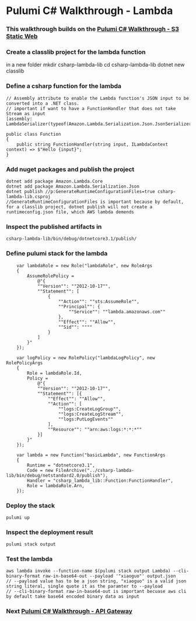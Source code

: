 # Pulumi C# Walkthrough - Lambda

### This walkthrough builds on the [Pulumi C# Walkthrough - S3 Static Web](./readme.md)

### Create a classlib project for the lambda function
in a new folder 
    mkdir csharp-lambda-lib
    cd csharp-lambda-lib
    dotnet new classlib

### Define a csharp function for the lambda
    // Assembly attribute to enable the Lambda function's JSON input to be converted into a .NET class.
    // important if want to have a FunctionHandler that does not take Stream as input
    [assembly: LambdaSerializer(typeof(Amazon.Lambda.Serialization.Json.JsonSerializer))]

    public class Function
    {
        public string FunctionHandler(string input, ILambdaContext context) => $"Hello {input}";
    }

### Add nuget packages and publish the project
    dotnet add package Amazon.Lambda.Core
    dotnet add package Amazon.Lambda.Serialization.Json
    dotnet publish //p:GenerateRuntimeConfigurationFiles=true csharp-lambda-lib.csproj
    //GenerateRuntimeConfigurationFiles is important because by default, for a classlib project, dotnet publish will not create a runtimeconfig.json file, which AWS lambda demends

### Inspect the published artifacts in 
    csharp-lambda-lib/bin/debug/dotnetcore3.1/publish/

### Define pulumi stack for the lambda
        var lambdaRole = new Role("lambdaRole", new RoleArgs
        {
            AssumeRolePolicy =
                @"{
                ""Version"": ""2012-10-17"",
                ""Statement"": [
                    {
                        ""Action"": ""sts:AssumeRole"",
                        ""Principal"": {
                            ""Service"": ""lambda.amazonaws.com""
                        },
                        ""Effect"": ""Allow"",
                        ""Sid"": """"
                    }
                ]
            }"
        });

        var logPolicy = new RolePolicy("lambdaLogPolicy", new RolePolicyArgs
        {
            Role = lambdaRole.Id,
            Policy =
                @"{
                ""Version"": ""2012-10-17"",
                ""Statement"": [{
                    ""Effect"": ""Allow"",
                    ""Action"": [
                        ""logs:CreateLogGroup"",
                        ""logs:CreateLogStream"",
                        ""logs:PutLogEvents""
                    ],
                    ""Resource"": ""arn:aws:logs:*:*:*""
                }]
            }"
        });

        var lambda = new Function("basicLambda", new FunctionArgs
        {
            Runtime = "dotnetcore3.1",
            Code = new FileArchive("../csharp-lambda-lib/bin/debug/netstandard2.0/publish"),
            Handler = "csharp_lambda_lib::Function:FunctionHandler",
            Role = lambdaRole.Arn,
        });

### Deploy the stack
    pulumi up

### Inspect the deployment result
    pulumi stack output

### Test the lambda 
    aws lambda invoke --function-name $(pulumi stack output Lambda) --cli-binary-format raw-in-base64-out --payload '"xiaoguo"' output.json
    // --payload value has to be a json string, "xiaoguo" is a valid json string literal, single quote it as the paramter to --payload
    // --cli-binary-format raw-in-base64-out is important becuase aws cli by default take base64 encoded binary data as input

### Next [Pulumi C# Walkthrough - API Gateway](./readme02-api-gateway.md)